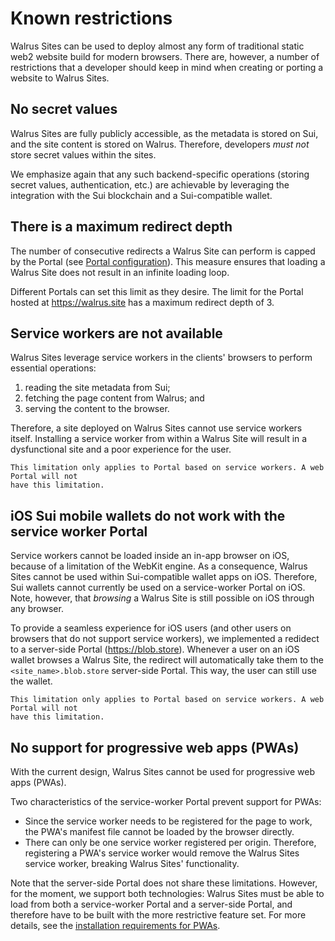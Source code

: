 # Known restrictions

Walrus Sites can be used to deploy almost any form of traditional static web2 website build for
modern browsers. There are, however, a number of restrictions that a developer should keep in mind
when creating or porting a website to Walrus Sites.

## No secret values

Walrus Sites are fully publicly accessible, as the metadata is stored on Sui, and the site content
is stored on Walrus. Therefore, developers *must not* store secret values within the sites.

We emphasize again that any such backend-specific operations (storing secret values, authentication,
etc.) are achievable by leveraging the integration with the Sui blockchain and a Sui-compatible
wallet.

## There is a maximum redirect depth

The number of consecutive redirects a Walrus Site can perform is capped by the
Portal (see [Portal configuration](./portal.md)). This measure ensures that loading a Walrus Site
does not result in an infinite loading loop.

Different Portals can set this limit as they desire. The limit for the Portal hosted at
<https://walrus.site> has a maximum redirect depth of 3.

## Service workers are not available

Walrus Sites leverage service workers in the clients' browsers to perform essential operations:

1. reading the site metadata from Sui;
1. fetching the page content from Walrus; and
1. serving the content to the browser.

Therefore, a site deployed on Walrus Sites cannot use service workers itself. Installing a service
worker from within a Walrus Site will result in a dysfunctional site and a poor experience for the
user.

```admonish note
This limitation only applies to Portal based on service workers. A web Portal will not
have this limitation.
```

## iOS Sui mobile wallets do not work with the service worker Portal

Service workers cannot be loaded inside an in-app browser on iOS, because of a limitation of the
WebKit engine. As a consequence, Walrus Sites cannot be used within Sui-compatible wallet apps on
iOS. Therefore, Sui wallets cannot currently be used on a service-worker Portal on iOS. Note,
however, that *browsing* a Walrus Site is still possible on iOS through any browser.

To provide a seamless experience for iOS users (and other users on browsers that do not support
service workers), we implemented a redidect to a server-side Portal (<https://blob.store>). Whenever
a user on an iOS wallet browses a Walrus Site, the redirect will automatically take them to the
`<site_name>.blob.store` server-side Portal. This way, the user can still use the wallet.

```admonish note
This limitation only applies to Portal based on service workers. A web Portal will not
have this limitation.
```

## No support for progressive web apps (PWAs)

With the current design, Walrus Sites cannot be used for progressive web apps (PWAs).

Two characteristics of the service-worker Portal prevent support for PWAs:

- Since the service worker needs to be registered for the page to work, the PWA's manifest file
  cannot be loaded by the browser directly.
- There can only be one service worker registered per origin. Therefore, registering a PWA's service
  worker would remove the Walrus Sites service worker, breaking Walrus Sites' functionality.

Note that the server-side Portal does not share these limitations. However, for the moment, we
support both technologies: Walrus Sites must be able to load from both a service-worker Portal and a
server-side Portal, and therefore have to be built with the more restrictive feature set. For more
details, see the [installation requirements for
PWAs](https://en.wikipedia.org/wiki/Progressive_web_app#Installation_criteria).
